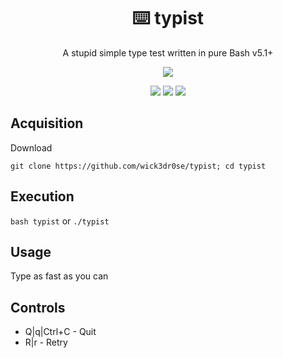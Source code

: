 <div align="center">
<h1>⌨️ typist</h1>
<p>A stupid simple type test written in pure Bash v5.1+</p>

<img src="typist.gif">

<a href='#'><img src="https://img.shields.io/badge/Made%20with-Bash-&?style=flat-square&labelColor=232329&color=46b152&logo=gnu-bash"/></a>
<a href='#'><img src="https://img.shields.io/badge/Maintained%3F-Yes-green.svg?style=flat-square&labelColor=232329&color=8e7dbe"></img></a>
<a href="https://discord.gg/W4mQqNnfSq">
<img src="https://discordapp.com/api/guilds/913584348937207839/widget.png?style=shield"/></a>
</div>

## Acquisition
Download

`git clone https://github.com/wick3dr0se/typist; cd typist`


## Execution
`bash typist` or `./typist`

## Usage
Type as fast as you can

## Controls
- Q|q|Ctrl+C - Quit
- R|r - Retry
